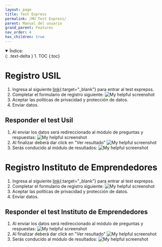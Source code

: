 ```yaml
---
layout: page
title: Test Express
permalink: /MU Test Express/
parent: Manual del usuario
grand_parent: Features
nav_order: 4
has_children: true
---
```


<details open markdown="block">
  <summary>
    Índice:
  </summary>
  {: .text-delta }
1. TOC
{:toc}
</details>

# Registro USIL

1. Ingresa al siguiente [link](https://descubre.usil.edu.pe/que-estudiar/){:target="_blank"} para entrar al test exprepss.
2. Completar el formulario de registro siguiente:
    ![My helpful screenshot](https://cdn.discordapp.com/attachments/986727585381752863/1047900540559970424/image.png)
3. Aceptar las políticas de privacidad y protección de datos.
4. Enviar datos.

## Responder el test Usil

1. Al enviar los datos será redireccionado al módulo de preguntas y respuestas:
  ![My helpful screenshot](https://cdn.discordapp.com/attachments/986727585381752863/1047901977448820776/image.png)
2. Al finalizar deberá dar click en "Ver resultado"
  ![My helpful screenshot](https://cdn.discordapp.com/attachments/986727585381752863/1047902540697710743/image.png)
3. Serás conducido al módulo de resultados:
  ![My helpful screenshot](https://cdn.discordapp.com/attachments/986727585381752863/1047903231763820596/image.png)

# Registro Instituto de Emprendedores

1. Ingresa al siguiente [link](https://sfe.institutoemprendedores.pe/orientacion-vocacional/test){:target="_blank"} para entrar al test exprepss.
2. Completar el formulario de registro siguiente:
    ![My helpful screenshot](https://cdn.discordapp.com/attachments/955522800918085683/1050435168571232366/image.png)
3. Aceptar las políticas de privacidad y protección de datos.
4. Enviar datos.

## Responder el test Instituto de Emprendedores

1. Al enviar los datos será redireccionado al módulo de preguntas y respuestas:
  ![My helpful screenshot](https://cdn.discordapp.com/attachments/955522800918085683/1050435994014466108/image.png)
2. Al finalizar deberá dar click en "Ver resultado"
  ![My helpful screenshot](https://cdn.discordapp.com/attachments/986727585381752863/1047902540697710743/image.png)
3. Serás conducido al módulo de resultados:
  ![My helpful screenshot](https://cdn.discordapp.com/attachments/986727585381752863/1047903231763820596/image.png)


